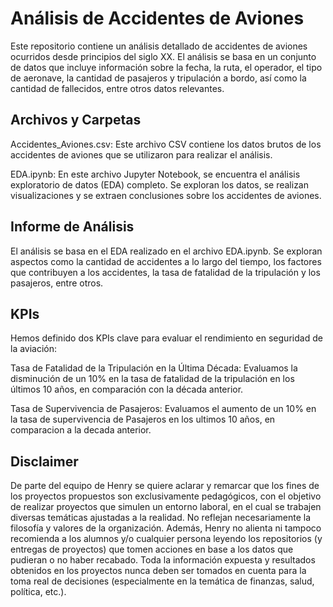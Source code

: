 # Análisis de Accidentes de Aviones
Este repositorio contiene un análisis detallado de accidentes de aviones ocurridos desde principios del siglo XX. El análisis se basa en un conjunto de datos que incluye información sobre la fecha, la ruta, el operador, el tipo de aeronave, la cantidad de pasajeros y tripulación a bordo, así como la cantidad de fallecidos, entre otros datos relevantes.

## Archivos y Carpetas
Accidentes_Aviones.csv: Este archivo CSV contiene los datos brutos de los accidentes de aviones que se utilizaron para realizar el análisis.

EDA.ipynb: En este archivo Jupyter Notebook, se encuentra el análisis exploratorio de datos (EDA) completo. Se exploran los datos, se realizan visualizaciones y se extraen conclusiones sobre los accidentes de aviones.

## Informe de Análisis
El análisis se basa en el EDA realizado en el archivo EDA.ipynb. Se exploran aspectos como la cantidad de accidentes a lo largo del tiempo, los factores que contribuyen a los accidentes, la tasa de fatalidad de la tripulación y los pasajeros, entre otros.

## KPIs
Hemos definido dos KPIs clave para evaluar el rendimiento en seguridad de la aviación:

Tasa de Fatalidad de la Tripulación en la Última Década: Evaluamos la disminución de un 10% en la tasa de fatalidad de la tripulación en los últimos 10 años, en comparación con la década anterior.

Tasa de Supervivencia de Pasajeros: Evaluamos el aumento de un 10% en la tasa de supervivencia de Pasajeros en los ultimos 10 años, en comparacion a la decada anterior.

## Disclaimer
De parte del equipo de Henry se quiere aclarar y remarcar que los fines de los proyectos propuestos son exclusivamente pedagógicos, con el objetivo de realizar proyectos que simulen un entorno laboral, en el cual se trabajen diversas temáticas ajustadas a la realidad. No reflejan necesariamente la filosofía y valores de la organización. Además, Henry no alienta ni tampoco recomienda a los alumnos y/o cualquier persona leyendo los repositorios (y entregas de proyectos) que tomen acciones en base a los datos que pudieran o no haber recabado. Toda la información expuesta y resultados obtenidos en los proyectos nunca deben ser tomados en cuenta para la toma real de decisiones (especialmente en la temática de finanzas, salud, política, etc.).
